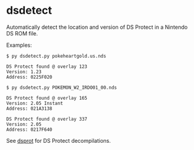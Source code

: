 # dsdetect

Automatically detect the location and version of DS Protect in a Nintendo DS ROM file.

Examples:

```
$ py dsdetect.py pokeheartgold.us.nds

DS Protect found @ overlay 123
Version: 1.23
Address: 0225F020
```

```
$ py dsdetect.py POKEMON_W2_IRDO01_00.nds

DS Protect found @ overlay 165
Version: 2.05 Instant
Address: 021A3138

DS Protect found @ overlay 337
Version: 2.05
Address: 0217F640
```

See [dsprot](https://github.com/taxicat1/dsprot/) for DS Protect decompilations.

